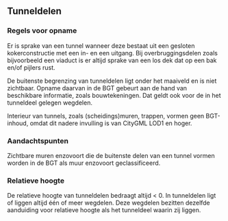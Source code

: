 Tunneldelen
-----------

### Regels voor opname

Er is sprake van een tunnel wanneer deze bestaat uit een gesloten
kokerconstructie met een in- en een uitgang. Bij overbruggingsdelen zoals
bijvoorbeeld een viaduct is er altijd sprake van een los dek dat op een bak
en/of pijlers rust.

De buitenste begrenzing van tunneldelen ligt onder het maaiveld en is niet
zichtbaar. Opname daarvan in de BGT gebeurt aan de hand van beschikbare
informatie, zoals bouwtekeningen. Dat geldt ook voor de in het tunneldeel
gelegen wegdelen.

Interieur van tunnels, zoals (scheidings)muren, trappen, vormen geen BGT-inhoud,
omdat dit nadere invulling is van CityGML LOD1 en hoger.

### Aandachtspunten

Zichtbare muren enzovoort die de buitenste delen van een tunnel vormen worden in
de BGT als muur enzovoort geclassificeerd.

### Relatieve hoogte

De relatieve hoogte van tunneldelen bedraagt altijd \< 0. In tunneldelen ligt of
liggen altijd één of meer wegdelen. Deze wegdelen bezitten dezelfde aanduiding
voor relatieve hoogte als het tunneldeel waarin zij liggen.
